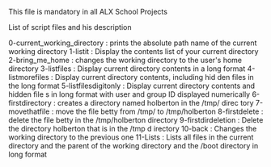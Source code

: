 This file is mandatory in all ALX School Projects

List of script files and his description

0-current_working_directory : prints the absolute path name of the                                     current working directory
1-listit : Display the contents list of your current directory
2-bring_me_home : changes the working directory to the user's home                         directory
3-listfiles : Display current directory contents in a long format
4-listmorefiles : Display current directory contents, including hid                        den files in the long format
5-listfilesdigitonly : Display current directory contents and hidden file                       s in long format with user and group ID displayed                        numerically
6-firstdirectory : creates a directory named holberton in the /tmp/ direc                   tory
7-movethatfile : move the file betty from /tmp/ to /tmp/holberton
8-firstdelete : delete the file betty in the /tmp/holberton directory
9-firstdirdeletion : Delete the directory holberton that is in the /tmp d                     irectory
10-back : Changes the working directory to the previous one
11-Lists : Lists all files in the current directory and the parent of the            working directory and the /boot directory in long format